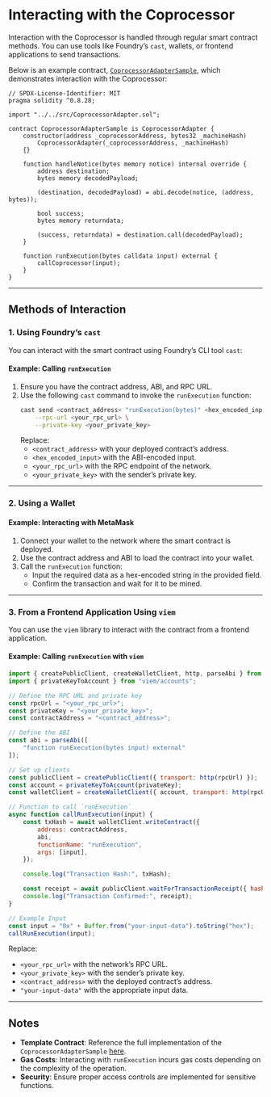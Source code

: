 # Interacting with the Coprocessor

Interaction with the Coprocessor is handled through regular smart contract methods. You can use tools like Foundry’s `cast`, wallets, or frontend applications to send transactions.

Below is an example contract, [`CoprocessorAdapterSample`](https://github.com/Mugen-Builders/coprocessor-base-contract/blob/main/test/utils/CoprocessorAdapterSample.sol), which demonstrates interaction with the Coprocessor:

```solidity
// SPDX-License-Identifier: MIT
pragma solidity ^0.8.28;

import "../../src/CoprocessorAdapter.sol";

contract CoprocessorAdapterSample is CoprocessorAdapter {
    constructor(address _coprocessorAddress, bytes32 _machineHash)
        CoprocessorAdapter(_coprocessorAddress, _machineHash)
    {}

    function handleNotice(bytes memory notice) internal override {
        address destination;
        bytes memory decodedPayload;

        (destination, decodedPayload) = abi.decode(notice, (address, bytes));

        bool success;
        bytes memory returndata;

        (success, returndata) = destination.call(decodedPayload);
    }

    function runExecution(bytes calldata input) external {
        callCoprocessor(input);
    }
}
```

---

## Methods of Interaction

### 1. **Using Foundry’s `cast`**

You can interact with the smart contract using Foundry’s CLI tool `cast`:

#### Example: Calling `runExecution`
1. Ensure you have the contract address, ABI, and RPC URL.
2. Use the following `cast` command to invoke the `runExecution` function:
   ```bash
   cast send <contract_address> "runExecution(bytes)" <hex_encoded_input> \
       --rpc-url <your_rpc_url> \
       --private-key <your_private_key>
   ```
   Replace:
   - `<contract_address>` with your deployed contract’s address.
   - `<hex_encoded_input>` with the ABI-encoded input.
   - `<your_rpc_url>` with the RPC endpoint of the network.
   - `<your_private_key>` with the sender’s private key.

---

### 2. **Using a Wallet**

#### Example: Interacting with MetaMask
1. Connect your wallet to the network where the smart contract is deployed.
2. Use the contract address and ABI to load the contract into your wallet.
3. Call the `runExecution` function:
   - Input the required data as a hex-encoded string in the provided field.
   - Confirm the transaction and wait for it to be mined.

---

### 3. **From a Frontend Application Using `viem`**

You can use the `viem` library to interact with the contract from a frontend application.

#### Example: Calling `runExecution` with `viem`
```javascript
import { createPublicClient, createWalletClient, http, parseAbi } from "viem";
import { privateKeyToAccount } from "viem/accounts";

// Define the RPC URL and private key
const rpcUrl = "<your_rpc_url>";
const privateKey = "<your_private_key>";
const contractAddress = "<contract_address>";

// Define the ABI
const abi = parseAbi([
    "function runExecution(bytes input) external"
]);

// Set up clients
const publicClient = createPublicClient({ transport: http(rpcUrl) });
const account = privateKeyToAccount(privateKey);
const walletClient = createWalletClient({ account, transport: http(rpcUrl) });

// Function to call `runExecution`
async function callRunExecution(input) {
    const txHash = await walletClient.writeContract({
        address: contractAddress,
        abi,
        functionName: "runExecution",
        args: [input],
    });

    console.log("Transaction Hash:", txHash);

    const receipt = await publicClient.waitForTransactionReceipt({ hash: txHash });
    console.log("Transaction Confirmed:", receipt);
}

// Example Input
const input = "0x" + Buffer.from("your-input-data").toString("hex");
callRunExecution(input);
```

Replace:
- `<your_rpc_url>` with the network’s RPC URL.
- `<your_private_key>` with the sender’s private key.
- `<contract_address>` with the deployed contract’s address.
- `"your-input-data"` with the appropriate input data.

---

## Notes

- **Template Contract**: Reference the full implementation of the `CoprocessorAdapterSample` [here](https://github.com/Mugen-Builders/coprocessor-base-contract/blob/main/test/utils/CoprocessorAdapterSample.sol).
- **Gas Costs**: Interacting with `runExecution` incurs gas costs depending on the complexity of the operation.
- **Security**: Ensure proper access controls are implemented for sensitive functions.